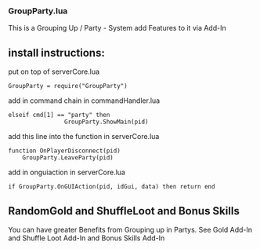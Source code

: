 ### GroupParty.lua
This is a Grouping Up / Party - System
add Features to it via Add-In


## install instructions: 

put on top of serverCore.lua
```
GroupParty = require("GroupParty")
```


add in command chain in commandHandler.lua
```
elseif cmd[1] == "party" then
				GroupParty.ShowMain(pid)
```


add this line into the function in serverCore.lua
```
function OnPlayerDisconnect(pid)
	GroupParty.LeaveParty(pid)
```


add in onguiaction in serverCore.lua

```
if GroupParty.OnGUIAction(pid, idGui, data) then return end
```



## RandomGold and ShuffleLoot and Bonus Skills

You can have greater Benefits from Grouping up in Partys.
See Gold Add-In and Shuffle Loot Add-In and Bonus Skills Add-In
